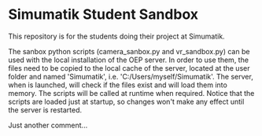 # Simumatik Student Sandbox

This repository is for the students doing their project at Simumatik.

The sanbox python scripts (camera_sanbox.py and vr_sandbox.py) can be used with the local installation of the OEP server.
In order to use them, the files need to be copied to the local cache of the server, located at the user folder and named 'Simumatik', i.e. 'C:/Users/myself/Simumatik'.
The server, when is launched, will check if the files exist and will load them into memory. The scripts will be called at runtime when required.
Notice that the scripts are loaded just at startup, so changes won't make any effect until the server is restarted.

Just another comment...
